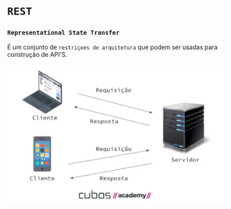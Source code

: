 # `REST`

### `Representational State Transfer`

É um conjunto de `restriçoes de arquitetura` que podem ser usadas para construção de API'S.

![](./img/Captura%20de%20tela%202024-02-21%20153213.png)